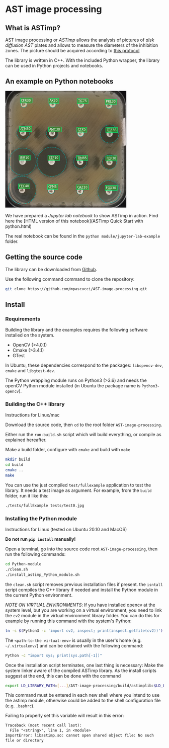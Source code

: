 # AST image processing

## What is ASTimp?

AST image processing or _ASTimp_ allows the analysis of pictures of _disk diffusion AST_ plates and allows to measure the diameters of the inhibition zones. The picture should be acquired according to [this protocol](https://mpascucci.github.io/ASTapp-protocol/)


The library is written in C++. With the included Python wrapper, the library can be used in Python projects and notebooks.


## An example on Python notebooks
![AST picture and analysis reuslts](images/AST_analysis.png)

We have prepared a _Jupyter lab notebook_ to show ASTimp in action.
Find here the [HTML version of this notebook](ASTimp Quick Start with python.html)

The real notebook can be found in the `python module/jupyter-lab-example` folder.


## Getting the source code

The library can be downloaded from [Github](https://github.com/mpascucci/AST-image-processing).

Use the following command command to clone the repository:
```sh
git clone https://github.com/mpascucci/AST-image-processing.git
```

## Install

### Requirements
Building the library and the examples requires the following software installed on the system.
- OpenCV (>4.0.1)
- Cmake (>3.4.1)
- GTest

In Ubuntu, these dependencies correspond to the packages: `libopencv-dev`, `cmake` and `libgtest-dev`.

The Python wrapping module runs on Python3 (>3.6) and needs the openCV Python module installed (in Ubuntu the package name is `Python3-opencv`).

### Building the C++ library
Instructions for Linux/mac

Download the source code, then `cd` to the root folder `AST-image-processing`.

Either run the `run-build.sh` script which will build everything, or compile as explained hereafter.

Make a build folder, configure with `cmake` and build with `make`
```sh
mkdir build
cd build
cmake ..
make
```

You can use the just compiled `test/fullexample` application to test the library. It needs a test image as argument. For example, from the `build` folder, run it like this:
```sh
./tests/fullExample tests/test0.jpg
```

### Installing the Python module
Instructions for Linux (tested on Ubuntu 20.10 and MacOS)

**Do not run `pip install` manually!**

Open a terminal, go into the source code root `AST-image-processing`, then run the following commands:
```sh
cd Python-module
./clean.sh
./install_astimp_Python_module.sh
```

the `clean.sh` script removes previous installation files if present.
the `isntall` script compiles the C++ library if needed and install the Python module in the current Python environment.

*NOTE ON VIRTUAL ENVIRONMENTS*: If you have installed opencv at the system level, but you are working on a virtual environment, you need to link the `cv2` module in the virtual environment library folder.
You can do this for example by running this command with the system's Python:
```sh
ln -s $(Python3 -c 'import cv2, inspect; print(inspect.getfile(cv2))') <path-to-the virtual-env>/lib/Python3.8/site-packages/
```
The `<path-to-the virtual-env>` is usually in the user's home (e.g. `~/.virtualenv/`) and can be obtained with the following command:
```sh
Python -c "import sys; print(sys.path[-1])"
```

Once the installation script terminates, one last thing is necessary: Make the system linker aware of the compiled ASTimp library. As the install scripts suggest at the end, this can be done with the command
```sh
export LD_LIBRARY_PATH=[...]/AST-image-processing/build/astimplib:$LD_LIBRARY_PATH
```

This command must be entered in each new shell where you intend to use the astimp module, otherwise could be added to the shell configuration file (e.g. `.bashrc`).

Failing to properly set this variable will result in this error:
```
Traceback (most recent call last):
  File "<string>", line 1, in <module>
ImportError: libastimp.so: cannot open shared object file: No such file or directory
```